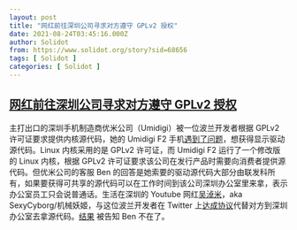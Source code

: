 ```yaml
---
layout: post
title: "网红前往深圳公司寻求对方遵守 GPLv2 授权"
date: 2021-08-24T03:45:16.000Z
author: Solidot
from: https://www.solidot.org/story?sid=68656
tags: [ Solidot ]
categories: [ Solidot ]
---
```

<!--1629776716000-->
[网红前往深圳公司寻求对方遵守 GPLv2 授权](https://www.solidot.org/story?sid=68656)
------

<div>
主打出口的深圳手机制造商优米公司（Umidigi）被一位波兰开发者根据 GPLv2 许可证要求提供内核源代码，她的 Umidigi F2 手机<a href="https://wiki.postmarketos.org/wiki/Umidigi_F2_(umidigi-f2)#Display" target="_blank">遇到了问题</a>，想获得显示驱动源代码。Linux 内核采用的是 GPLv2 许可证，而 Umidigi F2 运行了一个修改版的 Linux 内核，根据 GPLv2 许可证要求该公司在发行产品时需要向消费者提供源代码。但优米公司的客服 Ben 的回答是她索要的驱动源代码大部分由联发科所有，如果要获得可共享的源代码可以在工作时间到该公司深圳办公室里来拿，表示办公室员工只会说普通话。生活在深圳的 Youtube 网红<a href="https://www.youtube.com/channel/UCh_ugKacslKhsGGdXP0cRRA" target="_blank">吴淖米</a>，aka SexyCyborg/机械妖姬，与这位波兰开发者在 Twitter 上<a href="https://twitter.com/ptrcnull/status/1427593045478985745">达成协议</a>代替对方到深圳办公室去拿源代码。<a href="https://twitter.com/RealSexyCyborg/status/1428706989274583049" target="_blank">结果</a> 被告知 Ben 不在了。
</div>
